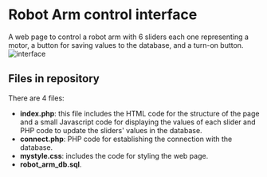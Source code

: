 # Robot Arm control interface
A web page to control a robot arm with 6 sliders each one representing a motor, a button for saving values to the database, and a turn-on button.
![interface](https://user-images.githubusercontent.com/86366710/123175098-ddb27400-d489-11eb-8545-305cae4cb96b.png)

## Files in repository
There are 4 files:
* **index.php**: this file includes the HTML code for the structure of the page and a small Javascript code for displaying the values of each slider and PHP code to update the sliders' values in the database.
* **connect.php**: PHP code for establishing the connection with the database.
* **mystyle.css**: includes the code for styling the web page.
*  **robot_arm_db.sql**.
